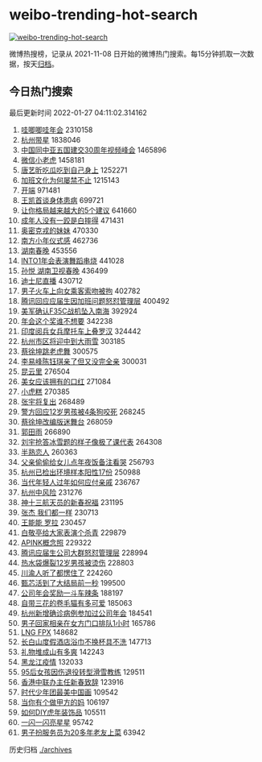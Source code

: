 # weibo-trending-hot-search

[![weibo-trending-hot-search](https://github.com/ameizi/weibo-trending-hot-search/actions/workflows/ci.yml/badge.svg)](https://github.com/ameizi/weibo-trending-hot-search/actions/workflows/ci.yml)

微博热搜榜，记录从 2021-11-08 日开始的微博热门搜索。每15分钟抓取一次数据，按天[归档](./archives)。

## 今日热门搜索

<!-- BEGIN --> 
最后更新时间 2022-01-27 04:11:02.314162 
1. [哇唧唧哇年会](https://s.weibo.com/weibo?q=%E5%93%87%E5%94%A7%E5%94%A7%E5%93%87%E5%B9%B4%E4%BC%9A&Refer=top) 2310158
1. [杭州带星](https://s.weibo.com/weibo?q=%23%E6%9D%AD%E5%B7%9E%E5%B8%A6%E6%98%9F%23&Refer=top) 1838046
1. [中国同中亚五国建交30周年视频峰会](https://s.weibo.com/weibo?q=%23%E4%B8%AD%E5%9B%BD%E5%90%8C%E4%B8%AD%E4%BA%9A%E4%BA%94%E5%9B%BD%E5%BB%BA%E4%BA%A430%E5%91%A8%E5%B9%B4%E8%A7%86%E9%A2%91%E5%B3%B0%E4%BC%9A%23&Refer=top) 1465896
1. [微信小老虎](https://s.weibo.com/weibo?q=%23%E5%BE%AE%E4%BF%A1%E5%B0%8F%E8%80%81%E8%99%8E%23&Refer=top) 1458181
1. [唐艺昕吃瓜吃到自己身上](https://s.weibo.com/weibo?q=%23%E5%94%90%E8%89%BA%E6%98%95%E5%90%83%E7%93%9C%E5%90%83%E5%88%B0%E8%87%AA%E5%B7%B1%E8%BA%AB%E4%B8%8A%23&Refer=top) 1252271
1. [加班文化为何屡禁不止](https://s.weibo.com/weibo?q=%23%E5%8A%A0%E7%8F%AD%E6%96%87%E5%8C%96%E4%B8%BA%E4%BD%95%E5%B1%A1%E7%A6%81%E4%B8%8D%E6%AD%A2%23&Refer=top) 1215143
1. [开端](https://s.weibo.com/weibo?q=%E5%BC%80%E7%AB%AF&Refer=top) 971481
1. [王凯首谈身体患病](https://s.weibo.com/weibo?q=%23%E7%8E%8B%E5%87%AF%E9%A6%96%E8%B0%88%E8%BA%AB%E4%BD%93%E6%82%A3%E7%97%85%23&Refer=top) 699721
1. [让你格局越来越大的5个建议](https://s.weibo.com/weibo?q=%23%E8%AE%A9%E4%BD%A0%E6%A0%BC%E5%B1%80%E8%B6%8A%E6%9D%A5%E8%B6%8A%E5%A4%A7%E7%9A%845%E4%B8%AA%E5%BB%BA%E8%AE%AE%23&Refer=top) 641660
1. [成年人没有一跤是白摔得](https://s.weibo.com/weibo?q=%23%E6%88%90%E5%B9%B4%E4%BA%BA%E6%B2%A1%E6%9C%89%E4%B8%80%E8%B7%A4%E6%98%AF%E7%99%BD%E6%91%94%E5%BE%97%23&Refer=top) 471431
1. [奥密克戎的妹妹](https://s.weibo.com/weibo?q=%23%E5%A5%A5%E5%AF%86%E5%85%8B%E6%88%8E%E7%9A%84%E5%A6%B9%E5%A6%B9%23&Refer=top) 470330
1. [南方小年仪式感](https://s.weibo.com/weibo?q=%23%E5%8D%97%E6%96%B9%E5%B0%8F%E5%B9%B4%E4%BB%AA%E5%BC%8F%E6%84%9F%23&Refer=top) 462736
1. [湖南春晚](https://s.weibo.com/weibo?q=%E6%B9%96%E5%8D%97%E6%98%A5%E6%99%9A&Refer=top) 453556
1. [INTO1年会表演舞蹈串烧](https://s.weibo.com/weibo?q=%23INTO1%E5%B9%B4%E4%BC%9A%E8%A1%A8%E6%BC%94%E8%88%9E%E8%B9%88%E4%B8%B2%E7%83%A7%23&Refer=top) 441028
1. [孙悦 湖南卫视春晚](https://s.weibo.com/weibo?q=%E5%AD%99%E6%82%A6%20%E6%B9%96%E5%8D%97%E5%8D%AB%E8%A7%86%E6%98%A5%E6%99%9A&Refer=top) 436499
1. [迪士尼直播](https://s.weibo.com/weibo?q=%E8%BF%AA%E5%A3%AB%E5%B0%BC%E7%9B%B4%E6%92%AD&Refer=top) 430712
1. [男子火车上向女乘客索吻被拘](https://s.weibo.com/weibo?q=%23%E7%94%B7%E5%AD%90%E7%81%AB%E8%BD%A6%E4%B8%8A%E5%90%91%E5%A5%B3%E4%B9%98%E5%AE%A2%E7%B4%A2%E5%90%BB%E8%A2%AB%E6%8B%98%23&Refer=top) 402782
1. [腾讯回应应届生因加班问题怒怼管理层](https://s.weibo.com/weibo?q=%23%E8%85%BE%E8%AE%AF%E5%9B%9E%E5%BA%94%E5%BA%94%E5%B1%8A%E7%94%9F%E5%9B%A0%E5%8A%A0%E7%8F%AD%E9%97%AE%E9%A2%98%E6%80%92%E6%80%BC%E7%AE%A1%E7%90%86%E5%B1%82%23&Refer=top) 400492
1. [美军确认F35C战机坠入南海](https://s.weibo.com/weibo?q=%23%E7%BE%8E%E5%86%9B%E7%A1%AE%E8%AE%A4F35C%E6%88%98%E6%9C%BA%E5%9D%A0%E5%85%A5%E5%8D%97%E6%B5%B7%23&Refer=top) 392924
1. [年会这个奖谁不想要](https://s.weibo.com/weibo?q=%23%E5%B9%B4%E4%BC%9A%E8%BF%99%E4%B8%AA%E5%A5%96%E8%B0%81%E4%B8%8D%E6%83%B3%E8%A6%81%23&Refer=top) 342238
1. [印度阅兵女兵摩托车上叠罗汉](https://s.weibo.com/weibo?q=%23%E5%8D%B0%E5%BA%A6%E9%98%85%E5%85%B5%E5%A5%B3%E5%85%B5%E6%91%A9%E6%89%98%E8%BD%A6%E4%B8%8A%E5%8F%A0%E7%BD%97%E6%B1%89%23&Refer=top) 324442
1. [杭州市区将迎中到大雨雪](https://s.weibo.com/weibo?q=%23%E6%9D%AD%E5%B7%9E%E5%B8%82%E5%8C%BA%E5%B0%86%E8%BF%8E%E4%B8%AD%E5%88%B0%E5%A4%A7%E9%9B%A8%E9%9B%AA%23&Refer=top) 303185
1. [蔡徐坤跳老虎舞](https://s.weibo.com/weibo?q=%E8%94%A1%E5%BE%90%E5%9D%A4%E8%B7%B3%E8%80%81%E8%99%8E%E8%88%9E&Refer=top) 300575
1. [李易峰陈钰琪亲了但又没完全亲](https://s.weibo.com/weibo?q=%23%E6%9D%8E%E6%98%93%E5%B3%B0%E9%99%88%E9%92%B0%E7%90%AA%E4%BA%B2%E4%BA%86%E4%BD%86%E5%8F%88%E6%B2%A1%E5%AE%8C%E5%85%A8%E4%BA%B2%23&Refer=top) 300031
1. [昆云里](https://s.weibo.com/weibo?q=%E6%98%86%E4%BA%91%E9%87%8C&Refer=top) 276504
1. [美女应该拥有的口红](https://s.weibo.com/weibo?q=%23%E7%BE%8E%E5%A5%B3%E5%BA%94%E8%AF%A5%E6%8B%A5%E6%9C%89%E7%9A%84%E5%8F%A3%E7%BA%A2%23&Refer=top) 271084
1. [小虎糕](https://s.weibo.com/weibo?q=%E5%B0%8F%E8%99%8E%E7%B3%95&Refer=top) 270385
1. [张宇将复出](https://s.weibo.com/weibo?q=%23%E5%BC%A0%E5%AE%87%E5%B0%86%E5%A4%8D%E5%87%BA%23&Refer=top) 268489
1. [警方回应12岁男孩被4条狗咬死](https://s.weibo.com/weibo?q=%23%E8%AD%A6%E6%96%B9%E5%9B%9E%E5%BA%9412%E5%B2%81%E7%94%B7%E5%AD%A9%E8%A2%AB4%E6%9D%A1%E7%8B%97%E5%92%AC%E6%AD%BB%23&Refer=top) 268245
1. [蔡徐坤改编版迷舞台](https://s.weibo.com/weibo?q=%23%E8%94%A1%E5%BE%90%E5%9D%A4%E6%94%B9%E7%BC%96%E7%89%88%E8%BF%B7%E8%88%9E%E5%8F%B0%23&Refer=top) 268059
1. [郭田雨](https://s.weibo.com/weibo?q=%E9%83%AD%E7%94%B0%E9%9B%A8&Refer=top) 266890
1. [刘宇抢答冰雪题的样子像极了课代表](https://s.weibo.com/weibo?q=%23%E5%88%98%E5%AE%87%E6%8A%A2%E7%AD%94%E5%86%B0%E9%9B%AA%E9%A2%98%E7%9A%84%E6%A0%B7%E5%AD%90%E5%83%8F%E6%9E%81%E4%BA%86%E8%AF%BE%E4%BB%A3%E8%A1%A8%23&Refer=top) 264308
1. [半熟恋人](https://s.weibo.com/weibo?q=%E5%8D%8A%E7%86%9F%E6%81%8B%E4%BA%BA&Refer=top) 260363
1. [父亲偷偷给女儿点年夜饭备注看哭](https://s.weibo.com/weibo?q=%23%E7%88%B6%E4%BA%B2%E5%81%B7%E5%81%B7%E7%BB%99%E5%A5%B3%E5%84%BF%E7%82%B9%E5%B9%B4%E5%A4%9C%E9%A5%AD%E5%A4%87%E6%B3%A8%E7%9C%8B%E5%93%AD%23&Refer=top) 256793
1. [杭州已检出环境样本阳性17份](https://s.weibo.com/weibo?q=%23%E6%9D%AD%E5%B7%9E%E5%B7%B2%E6%A3%80%E5%87%BA%E7%8E%AF%E5%A2%83%E6%A0%B7%E6%9C%AC%E9%98%B3%E6%80%A717%E4%BB%BD%23&Refer=top) 250988
1. [当代年轻人过年如何应付亲戚](https://s.weibo.com/weibo?q=%23%E5%BD%93%E4%BB%A3%E5%B9%B4%E8%BD%BB%E4%BA%BA%E8%BF%87%E5%B9%B4%E5%A6%82%E4%BD%95%E5%BA%94%E4%BB%98%E4%BA%B2%E6%88%9A%23&Refer=top) 236767
1. [杭州中风险](https://s.weibo.com/weibo?q=%E6%9D%AD%E5%B7%9E%E4%B8%AD%E9%A3%8E%E9%99%A9&Refer=top) 231276
1. [神十三航天员的新春祝福](https://s.weibo.com/weibo?q=%23%E7%A5%9E%E5%8D%81%E4%B8%89%E8%88%AA%E5%A4%A9%E5%91%98%E7%9A%84%E6%96%B0%E6%98%A5%E7%A5%9D%E7%A6%8F%23&Refer=top) 231195
1. [张杰 我们都一样](https://s.weibo.com/weibo?q=%E5%BC%A0%E6%9D%B0%20%E6%88%91%E4%BB%AC%E9%83%BD%E4%B8%80%E6%A0%B7&Refer=top) 230713
1. [王能能 罗拉](https://s.weibo.com/weibo?q=%E7%8E%8B%E8%83%BD%E8%83%BD%20%E7%BD%97%E6%8B%89&Refer=top) 230457
1. [白敬亭给大家表演个杀青](https://s.weibo.com/weibo?q=%23%E7%99%BD%E6%95%AC%E4%BA%AD%E7%BB%99%E5%A4%A7%E5%AE%B6%E8%A1%A8%E6%BC%94%E4%B8%AA%E6%9D%80%E9%9D%92%23&Refer=top) 229879
1. [APINK概念照](https://s.weibo.com/weibo?q=%23APINK%E6%A6%82%E5%BF%B5%E7%85%A7%23&Refer=top) 229322
1. [腾讯应届生公司大群怒怼管理层](https://s.weibo.com/weibo?q=%23%E8%85%BE%E8%AE%AF%E5%BA%94%E5%B1%8A%E7%94%9F%E5%85%AC%E5%8F%B8%E5%A4%A7%E7%BE%A4%E6%80%92%E6%80%BC%E7%AE%A1%E7%90%86%E5%B1%82%23&Refer=top) 228994
1. [热水袋爆裂12岁男孩被烫伤](https://s.weibo.com/weibo?q=%23%E7%83%AD%E6%B0%B4%E8%A2%8B%E7%88%86%E8%A3%8212%E5%B2%81%E7%94%B7%E5%AD%A9%E8%A2%AB%E7%83%AB%E4%BC%A4%23&Refer=top) 228803
1. [川渝人听了都愣住了](https://s.weibo.com/weibo?q=%23%E5%B7%9D%E6%B8%9D%E4%BA%BA%E5%90%AC%E4%BA%86%E9%83%BD%E6%84%A3%E4%BD%8F%E4%BA%86%23&Refer=top) 224260
1. [甄芯活到了大结局前一秒](https://s.weibo.com/weibo?q=%23%E7%94%84%E8%8A%AF%E6%B4%BB%E5%88%B0%E4%BA%86%E5%A4%A7%E7%BB%93%E5%B1%80%E5%89%8D%E4%B8%80%E7%A7%92%23&Refer=top) 199500
1. [公司年会奖励一斗车辣条](https://s.weibo.com/weibo?q=%23%E5%85%AC%E5%8F%B8%E5%B9%B4%E4%BC%9A%E5%A5%96%E5%8A%B1%E4%B8%80%E6%96%97%E8%BD%A6%E8%BE%A3%E6%9D%A1%23&Refer=top) 188197
1. [自带三花的卷毛猫有多可爱](https://s.weibo.com/weibo?q=%23%E8%87%AA%E5%B8%A6%E4%B8%89%E8%8A%B1%E7%9A%84%E5%8D%B7%E6%AF%9B%E7%8C%AB%E6%9C%89%E5%A4%9A%E5%8F%AF%E7%88%B1%23&Refer=top) 185063
1. [杭州新增确诊病例参加过公司年会](https://s.weibo.com/weibo?q=%23%E6%9D%AD%E5%B7%9E%E6%96%B0%E5%A2%9E%E7%A1%AE%E8%AF%8A%E7%97%85%E4%BE%8B%E5%8F%82%E5%8A%A0%E8%BF%87%E5%85%AC%E5%8F%B8%E5%B9%B4%E4%BC%9A%23&Refer=top) 184541
1. [男子回家相亲在女方门口排队1小时](https://s.weibo.com/weibo?q=%23%E7%94%B7%E5%AD%90%E5%9B%9E%E5%AE%B6%E7%9B%B8%E4%BA%B2%E5%9C%A8%E5%A5%B3%E6%96%B9%E9%97%A8%E5%8F%A3%E6%8E%92%E9%98%9F1%E5%B0%8F%E6%97%B6%23&Refer=top) 165786
1. [LNG FPX](https://s.weibo.com/weibo?q=LNG%20FPX&Refer=top) 148682
1. [长白山度假酒店浴巾不换杯具不洗](https://s.weibo.com/weibo?q=%23%E9%95%BF%E7%99%BD%E5%B1%B1%E5%BA%A6%E5%81%87%E9%85%92%E5%BA%97%E6%B5%B4%E5%B7%BE%E4%B8%8D%E6%8D%A2%E6%9D%AF%E5%85%B7%E4%B8%8D%E6%B4%97%23&Refer=top) 147713
1. [礼物堆成山有多爽](https://s.weibo.com/weibo?q=%E7%A4%BC%E7%89%A9%E5%A0%86%E6%88%90%E5%B1%B1%E6%9C%89%E5%A4%9A%E7%88%BD&Refer=top) 142243
1. [黑龙江疫情](https://s.weibo.com/weibo?q=%23%E9%BB%91%E9%BE%99%E6%B1%9F%E7%96%AB%E6%83%85%23&Refer=top) 132033
1. [95后女孩因伤退役转型滑雪教练](https://s.weibo.com/weibo?q=%2395%E5%90%8E%E5%A5%B3%E5%AD%A9%E5%9B%A0%E4%BC%A4%E9%80%80%E5%BD%B9%E8%BD%AC%E5%9E%8B%E6%BB%91%E9%9B%AA%E6%95%99%E7%BB%83%23&Refer=top) 129511
1. [香港中联办主任新春致辞](https://s.weibo.com/weibo?q=%23%E9%A6%99%E6%B8%AF%E4%B8%AD%E8%81%94%E5%8A%9E%E4%B8%BB%E4%BB%BB%E6%96%B0%E6%98%A5%E8%87%B4%E8%BE%9E%23&Refer=top) 123916
1. [时代少年团最美中国画](https://s.weibo.com/weibo?q=%E6%97%B6%E4%BB%A3%E5%B0%91%E5%B9%B4%E5%9B%A2%E6%9C%80%E7%BE%8E%E4%B8%AD%E5%9B%BD%E7%94%BB&Refer=top) 109542
1. [当你有个做甲方的妈](https://s.weibo.com/weibo?q=%23%E5%BD%93%E4%BD%A0%E6%9C%89%E4%B8%AA%E5%81%9A%E7%94%B2%E6%96%B9%E7%9A%84%E5%A6%88%23&Refer=top) 106197
1. [如何DIY虎年装饰品](https://s.weibo.com/weibo?q=%23%E5%A6%82%E4%BD%95DIY%E8%99%8E%E5%B9%B4%E8%A3%85%E9%A5%B0%E5%93%81%23&Refer=top) 105511
1. [一闪一闪亮星星](https://s.weibo.com/weibo?q=%E4%B8%80%E9%97%AA%E4%B8%80%E9%97%AA%E4%BA%AE%E6%98%9F%E6%98%9F&Refer=top) 95742
1. [男子扮服务员为20多年老友上菜](https://s.weibo.com/weibo?q=%23%E7%94%B7%E5%AD%90%E6%89%AE%E6%9C%8D%E5%8A%A1%E5%91%98%E4%B8%BA20%E5%A4%9A%E5%B9%B4%E8%80%81%E5%8F%8B%E4%B8%8A%E8%8F%9C%23&Refer=top) 63942
<!-- END -->

历史归档 [./archives](./archives)

